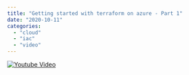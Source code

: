 ```yaml
---
title: "Getting started with terraform on azure - Part 1"
date: "2020-10-11"
categories: 
  - "cloud"
  - "iac"
  - "video"
---
```


[![Youtube Video](https://www.youtube.com/watch?v=3smeKjD7MCE/0.jpg)](https://www.youtube.com/watch?v=3smeKjD7MCE)
